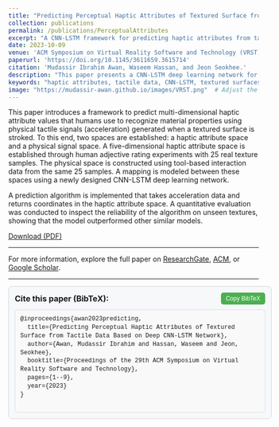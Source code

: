 ```yaml
---
title: "Predicting Perceptual Haptic Attributes of Textured Surface from Tactile Data Based on Deep CNN-LSTM Network"
collection: publications
permalink: /publications/PerceptualAttributes
excerpt: "A CNN-LSTM framework for predicting haptic attributes from tactile data. Presented at ACM VRST 2023."
date: 2023-10-09
venue: 'ACM Symposium on Virtual Reality Software and Technology (VRST)'
paperurl: 'https://doi.org/10.1145/3611659.3615714'
citation: 'Mudassir Ibrahim Awan, Waseem Hassan, and Jeon Seokhee.'
description: "This paper presents a CNN-LSTM deep learning network for predicting multi-dimensional haptic attribute values based on tactile signals generated from textured surfaces. The algorithm evaluates unseen textures, achieving reliable performance."
keywords: "haptic attributes, tactile data, CNN-LSTM, textured surfaces, deep learning, VRST 2023"
image: "https://mudassir-awan.github.io/images/VRST.png"  # Adjust the image path if needed.
---
```


This paper introduces a framework to predict multi-dimensional haptic attribute values that humans use to recognize material properties using physical tactile signals (acceleration) generated when a textured surface is stroked. To this end, two spaces are established: a haptic attribute space and a physical signal space. A five-dimensional haptic attribute space is established through human adjective rating experiments with 25 real texture samples. The physical space is constructed using tool-based interaction data from the same 25 samples. A mapping is modeled between these spaces using a newly designed CNN-LSTM deep learning network. 

A prediction algorithm is implemented that takes acceleration data and returns coordinates in the haptic attribute space. A quantitative evaluation was conducted to inspect the reliability of the algorithm on unseen textures, showing that the model outperformed other similar models.

[Download (PDF)](https://mudassir-awan.github.io/files/Predicting_Perceptual_Haptic_Attributes.pdf)

<script type="application/ld+json">
{
  "@context": "https://schema.org",
  "@type": "ScholarlyArticle",
  "name": "Predicting Perceptual Haptic Attributes of Textured Surface from Tactile Data Based on Deep CNN-LSTM Network",
  "author": [
    {
      "@type": "Person",
      "name": "Mudassir Ibrahim Awan",
      "url": "https://scholar.google.com/citations?user=VCllBHIAAAAJ&hl=en"
    },
    {
      "@type": "Person",
      "name": "Waseem Hassan"
    },
    {
      "@type": "Person",
      "name": "Jeon Seokhee",
      "url": "https://scholar.google.com/citations?user=LBKIIU8AAAAJ&hl=en"
    }
  ],
  "datePublished": "2023-10-09T00:00:00+00:00",
  "publisher": {
    "@type": "Organization",
    "name": "ACM Symposium on Virtual Reality Software and Technology (VRST)"
  },
  "inLanguage": "en",
  "headline": "Predicting Perceptual Haptic Attributes of Textured Surface from Tactile Data Based on Deep CNN-LSTM Network",
  "url": "https://dl.acm.org/doi/10.1145/3611659.3615714",
  "image": "https://mudassir-awan.github.io/images/VRST.png",
  "citation": "Mudassir Ibrahim Awan, Waseem Hassan, and Jeon Seokhee. Presented at ACM VRST 2023.",
  "description": "This paper introduces a CNN-LSTM framework for predicting haptic attributes based on tactile signals from textured surfaces."
}
</script>

---

For more information, explore the full paper on [ResearchGate](https://www.researchgate.net/publication/374578828_Predicting_Perceptual_Haptic_Attributes_of_Textured_Surface_from_Tactile_Data_Based_on_Deep_CNN-LSTM_Network), [ACM](https://dl.acm.org/doi/10.1145/3611659.3615714), or [Google Scholar](https://scholar.google.com/citations?view_op=view_citation&hl=en&user=VCllBHIAAAAJ&citation_for_view=VCllBHIAAAAJ:IjCSPb-OGe4C).

---


<!-- BibTeX citation box -->
<div class="bibtex-container" style="width: 100%;">
  <div class="bibtex-header" style="display: flex; justify-content: space-between; align-items: center;">
    <h4 style="margin: 0;">Cite this paper (BibTeX):</h4>
    <button class="copy-button" onclick="copyBibTeX()" title="Copy BibTeX to clipboard" style="background-color: #4CAF50; color: white; padding: 5px 10px; border: none; border-radius: 5px; cursor: pointer;">Copy BibTeX</button>
  </div>
  <pre id="bibtex-code" style="background-color: #f9f9f9; border: 1px solid #ddd; padding: 10px; font-size: 12px; margin-top: 10px; white-space: pre-wrap;">
@inproceedings{awan2023predicting,
  title={Predicting Perceptual Haptic Attributes of Textured Surface from Tactile Data Based on Deep CNN-LSTM Network},
  author={Awan, Mudassir Ibrahim and Hassan, Waseem and Jeon, Seokhee},
  booktitle={Proceedings of the 29th ACM Symposium on Virtual Reality Software and Technology},
  pages={1--9},
  year={2023}
}
  </pre>
</div>

<script>
function copyBibTeX() {
  const bibtexText = document.getElementById('bibtex-code').textContent.trim();
  
  // Check if the Clipboard API is available
  if (navigator.clipboard) {
    navigator.clipboard.writeText(bibtexText).then(() => {
      // Change button text on successful copy
      const button = document.querySelector('.copy-button');
      button.textContent = "Copied!";
      setTimeout(() => {
        button.textContent = "Copy BibTeX";
      }, 2000); // Reset to original after 2 seconds
    }).catch(err => {
      console.error("Failed to copy text: ", err);
    });
  } else {
    // Fallback for older browsers
    const tempTextarea = document.createElement('textarea');
    tempTextarea.value = bibtexText;
    document.body.appendChild(tempTextarea);
    tempTextarea.select();
    document.execCommand('copy');
    document.body.removeChild(tempTextarea);
    
    // Change button text for older browsers
    const button = document.querySelector('.copy-button');
    button.textContent = "Copied!";
    setTimeout(() => {
      button.textContent = "Copy BibTeX";
    }, 2000); // Reset after 2 seconds
  }
}
</script>

<!-- Basic CSS for styling the BibTeX box and button -->
<style>
.bibtex-container {
  background-color: #f6f8fa;
  border: 1px solid #d1d5da;
  padding: 12px;
  width: 100%;
  max-width: 700px; /* Increased width for better readability */
  margin-bottom: 16px;
  border-radius: 8px;
}

.bibtex-header {
  display: flex;
  justify-content: space-between;
  align-items: center;
  margin-bottom: 10px;
}

.bibtex-header h4 {
  margin: 0;
  font-size: 16px; /* Adjust as needed */
}

.copy-button {
  padding: 5px 10px;
  background-color: #28a745;
  color: #fff;
  border: none;
  cursor: pointer;
  font-size: 12px;
  border-radius: 4px;
}

.copy-button:hover {
  background-color: #218838;
}

.bibtex-container pre {
  white-space: pre-wrap;
  background-color: #ffffff;
  border: 1px solid #e1e4e8;
  padding: 8px;
  border-radius: 6px;
  font-family: "Courier New", Courier, monospace;
  font-size: 14px; /* Adjust font size */
  margin: 0;
  line-height: 1.4;
}
</style>
